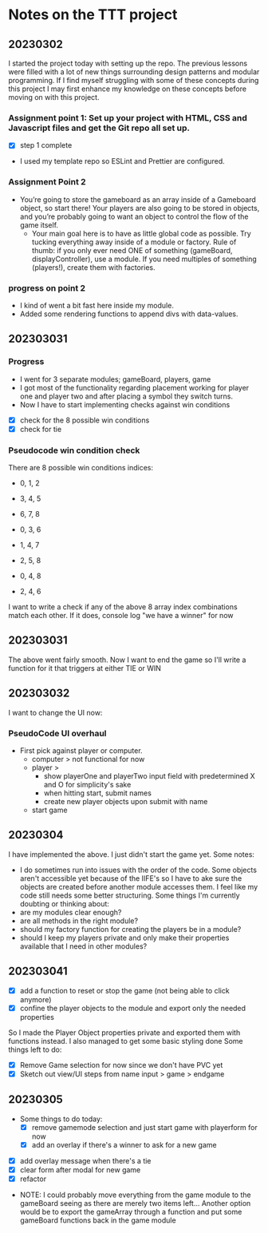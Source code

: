 # Notes on the TTT project

## 20230302
I started the project today with setting up the repo. The previous lessons were filled with a lot of new things surrounding design patterns and modular programming. If I find myself struggling with some of these concepts during this project I may first enhance my knowledge on these concepts before moving on with this project.

### Assignment point 1: Set up your project with HTML, CSS and Javascript files and get the Git repo all set up.
- [x] step 1 complete
- I used my template repo so ESLint and Prettier are configured.

### Assignment Point 2
- You’re going to store the gameboard as an array inside of a Gameboard object, so start there! Your players are also going to be stored in objects, and you’re probably going to want an object to control the flow of the game itself.
  - Your main goal here is to have as little global code as possible. Try tucking everything away inside of a module or factory. Rule of thumb: if you only ever need ONE of something (gameBoard, displayController), use a module. If you need multiples of something (players!), create them with factories.

### progress on point 2
- I kind of went a bit fast here inside my module.
- Added some rendering functions to append divs with data-values. 

## 202303031

### Progress
- I went for 3 separate modules; gameBoard, players, game
- I got most of the functionality regarding placement working for player one and player two and after placing a symbol they switch turns.
- Now I have to start implementing checks against win conditions
- [x] check for the 8 possible win conditions
- [x] check for tie

### Pseudocode win condition check
There are 8 possible win conditions indices:
  - 0, 1, 2
  - 3, 4, 5
  - 6, 7, 8

  - 0, 3, 6
  - 1, 4, 7
  - 2, 5, 8

  - 0, 4, 8
  - 2, 4, 6

I want to write a check if any of the above 8 array index combinations match each other.
If it does, console log "we have a winner" for now

## 202303031
The above went fairly smooth.
Now I want to end the game so I'll write a function for it that triggers at either TIE or WIN

## 202303032
I want to change the UI now:

### PseudoCode UI overhaul
- First pick against player or computer.
  - computer > not functional for now
  - player > 
    - show playerOne and playerTwo input field with predetermined X and O for simplicity's sake
    - when hitting start, submit names
    - create new player objects upon submit with name
  - start game

## 20230304
I have implemented the above. I just didn't start the game yet. Some notes:
- I do sometimes run into issues with the order of the code. Some objects aren't accessible yet because of the IIFE's so I have to ake sure the objects are created before another module accesses them. 
I feel like my code still needs some better structuring. Some things I'm currently doubting or thinking about:
- are my modules clear enough?
- are all methods in the right module?
- should my factory function for creating the players be in a module?
- should I keep my players private and only make their properties available that I need in other modules?

## 202303041 
- [x] add a function to reset or stop the game (not being able to click anymore)
- [x] confine the player objects to the module and export only the needed properties

So I made the Player Object properties private and exported them with functions instead. I also managed to get some basic styling done
Some things left to do:
- [x] Remove Game selection for now since we don't have PVC yet
- [x] Sketch out view/UI steps from name input > game > endgame

## 20230305
- Some things to do today:
  - [x] remove gamemode selection and just start game with playerform for now
  - [x] add an overlay if there's a winner to ask for a new game
- [x] add overlay message when there's a tie
- [x] clear form after modal for new game
- [x] refactor
- NOTE: I could probably move everything from the game module to the gameBoard seeing as there are merely two items left... Another option would be to export the gameArray through a function and put some gameBoard functions back in the game module